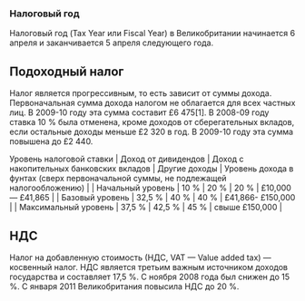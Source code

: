 


### Налоговый год
Налоговый год (Tax Year или Fiscal Year) в Великобритании начинается 6 апреля и заканчивается 5 апреля следующего года.

## Подоходный налог

Налог является прогрессивным, то есть зависит от суммы дохода. Первоначальная сумма дохода налогом не облагается для всех частных лиц. В 2009-10 году эта сумма составит £6 475[1]. В 2008-09 году ставка 10 % была отменена, кроме доходов от сберегательных вкладов, если остальные доходы меньше £2 320 в год. В 2009-10 году эта сумма повышена до £2 440.

Уровень налоговой ставки | Доход от дивидендов | Доход с накопительных банковских вкладов | Другие доходы | Уровень дохода в фунтах (сверх первоначальной суммы, не подлежащей налогообложению) | 
| Начальный уровень | 10 %  | 20 %  | 20 %  | £10,000 — £41,865 |
| Базовый уровень | 32,5 % |  40 %  |  40 % |   £41,866- £150,000 |
| Максимальный уровень | 37,5 % | 42,5 % |  45 %  |  свыше £150,000 |

## НДС

Налог на добавленную стоимость (НДС, VAT — Value added tax) — косвенный налог. НДС является третьим важным источником доходов государства и составляет 17,5 %. С ноября 2008 года был снижен до 15 %. С января 2011 Великобритания повысила НДС до 20 %.